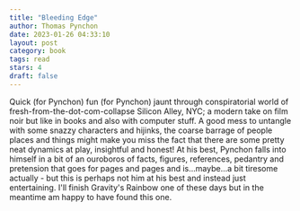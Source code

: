 ```yaml
---
title: "Bleeding Edge"
author: Thomas Pynchon
date: 2023-01-26 04:33:10
layout: post
category: book
tags: read
stars: 4
draft: false
---
```


Quick (for Pynchon) fun (for Pynchon) jaunt through conspiratorial world of fresh-from-the-dot-com-collapse Silicon Alley, NYC; a modern take on film noir but like in books and also with computer stuff. A good mess to untangle with some snazzy characters and hijinks, the coarse barrage of people places and things might make you miss the fact that there are some pretty neat dynamics at play, insightful and honest! At his best, Pynchon falls into himself in a bit of an ouroboros of facts, figures, references, pedantry and pretension that goes for pages and pages and is...maybe...a bit tiresome actually - but this is perhaps not him at his best and instead just entertaining. I'll finish Gravity's Rainbow one of these days but in the meantime am happy to have found this one.
